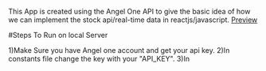 This App is created using the Angel One API to give the basic idea of how we can implement the stock api/real-time data in reactjs/javascript.
<a href= "https://stock21.netlify.app/">Preview </a>

#Steps To Run on local Server

1)Make Sure you have Angel one account and get your api key.
2)In constants file change the key with your "API_KEY".
3)In 
